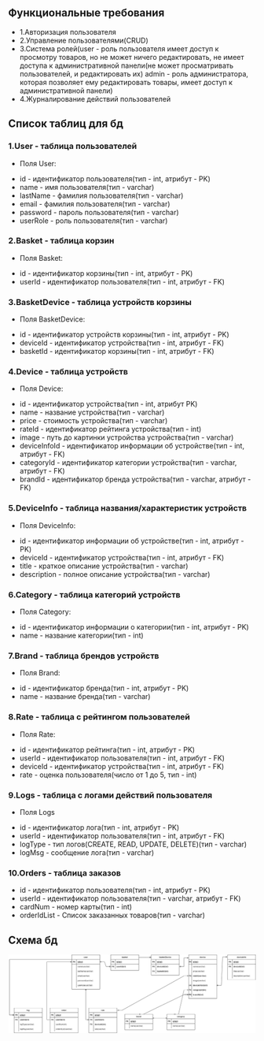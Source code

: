 ## Функциональные требования

* 1.Авторизация пользователя
* 2.Управление пользователями(CRUD)
* 3.Система ролей(user - роль пользователя имеет доступ к просмотру товаров, но не может ничего редактировать, не имеет доступа к административной панели(не может просматривать пользователей, и редактировать их) admin - роль администратора, которая позволяет ему редактировать товары, имеет доступ к административной панели)
* 4.Журналирование действий пользователей

## Список таблиц для бд
### 1.User - таблица пользователей
* Поля User:
+ id - идентификатор пользователя(тип - int, атрибут - PK)
+ name - имя пользователя(тип - varchar)
+ lastName - фамилия пользователя(тип - varchar)
+ email - фамилия пользователя(тип - varchar)
+ password - пароль пользователя(тип - varchar)
+ userRole - роль пользователя(тип - varchar)
### 2.Basket - таблица корзин
* Поля Basket:
+ id - идентификатор корзины(тип - int, атрибут - PK)
+ userId - идентификатор пользователя(тип - int, атрибут - FK)
### 3.BasketDevice - таблица устройств корзины
* Поля BasketDevice:
+ id - идентификатор устройств корзины(тип - int, атрибут - PK)
+ deviceId - идентификатор устройства(тип - int, атрибут - FK)
+ basketId - идентификатор корзины(тип - int, атрибут - FK)
### 4.Device - таблица устройств
* Поля Device:
+ id - идентификатор устройства(тип - int, атрибут PK)
+ name - название устройства(тип - varchar)
+ price - стоимость устройства(тип - varchar)
+ rateId - идентификатор рейтинга устройства(тип - int)
+ image - путь до картинки устройства устройства(тип - varchar)
+ deviceInfoId - идентификатор информации об устройстве(тип - int, атрибут - FK)
+ categoryId - идентификатор категории устройства(тип - varchar, атрибут - FK)
+ brandId - идентификатор бренда устройства(тип - varchar, атрибут - FK)
### 5.DeviceInfo - таблица названия/характеристик устройств
* Поля DeviceInfo:
+ id - идентификатор информации об устройстве(тип - int, атрибут - PK)
+ deviceId - идентификатор устройства(тип - int, атрибут - FK)
+ title - краткое описание устройства(тип - varchar)
+ description - полное описание устройства(тип - varchar)
### 6.Category - таблица категорий устройств
* Поля Category:
+ id - идентификатор информации о категории(тип - int, атрибут - PK)
+ name - название категории(тип - int)
### 7.Brand - таблица брендов устройств
* Поля Brand:
+ id - идентификатор бренда(тип - int, атрибут - PK)
+ name - название бренда(тип - varchar)
### 8.Rate - таблица с рейтингом пользователей
* Поля Rate:
+ id - идентификатор рейтинга(тип - int, атрибут - PK)
+ userId - идентификатор пользователя(тип - int, атрибут - FK)
+ deviceId - идентификатор устройства(тип - int, атрибут - FK)
+ rate - оценка пользователя(число от 1 до 5, тип - int)
### 9.Logs - таблица с логами действий пользователя
* Поля Logs
+ id - идентификатор лога(тип - int, атрибут - PK)
+ userId - идентификатор пользователя(тип - int, атрибут - FK)
+ logType - тип логов(CREATE, READ, UPDATE, DELETE)(тип - varchar)
+ logMsg - сообщение лога(тип - varchar)
### 10.Orders - таблица заказов
+ id - идентификатор пользователя(тип - int, атрибут - PK)
+ userId - идентификатор пользователя(тип - varchar, атрибут - FK)
+ cardNum - номер карты(тип - int)
+ orderIdList - Список заказанных товаров(тип - varchar)
## Схема бд
![](Lab1.drawio.png)
